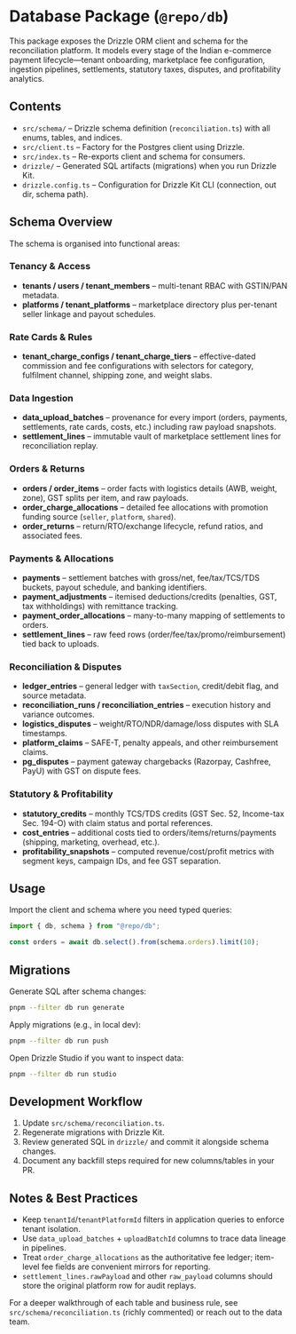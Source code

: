 # Database Package (`@repo/db`)

This package exposes the Drizzle ORM client and schema for the reconciliation platform. It models every stage of the Indian e-commerce payment lifecycle—tenant onboarding, marketplace fee configuration, ingestion pipelines, settlements, statutory taxes, disputes, and profitability analytics.

## Contents

- `src/schema/` – Drizzle schema definition (`reconciliation.ts`) with all enums, tables, and indices.
- `src/client.ts` – Factory for the Postgres client using Drizzle.
- `src/index.ts` – Re-exports client and schema for consumers.
- `drizzle/` – Generated SQL artifacts (migrations) when you run Drizzle Kit.
- `drizzle.config.ts` – Configuration for Drizzle Kit CLI (connection, out dir, schema path).

## Schema Overview

The schema is organised into functional areas:

### Tenancy & Access
- **tenants / users / tenant_members** – multi-tenant RBAC with GSTIN/PAN metadata.
- **platforms / tenant_platforms** – marketplace directory plus per-tenant seller linkage and payout schedules.

### Rate Cards & Rules
- **tenant_charge_configs / tenant_charge_tiers** – effective-dated commission and fee configurations with selectors for category, fulfilment channel, shipping zone, and weight slabs.

### Data Ingestion
- **data_upload_batches** – provenance for every import (orders, payments, settlements, rate cards, costs, etc.) including raw payload snapshots.
- **settlement_lines** – immutable vault of marketplace settlement lines for reconciliation replay.

### Orders & Returns
- **orders / order_items** – order facts with logistics details (AWB, weight, zone), GST splits per item, and raw payloads.
- **order_charge_allocations** – detailed fee allocations with promotion funding source (`seller`, `platform`, `shared`).
- **order_returns** – return/RTO/exchange lifecycle, refund ratios, and associated fees.

### Payments & Allocations
- **payments** – settlement batches with gross/net, fee/tax/TCS/TDS buckets, payout schedule, and banking identifiers.
- **payment_adjustments** – itemised deductions/credits (penalties, GST, tax withholdings) with remittance tracking.
- **payment_order_allocations** – many-to-many mapping of settlements to orders.
- **settlement_lines** – raw feed rows (order/fee/tax/promo/reimbursement) tied back to uploads.

### Reconciliation & Disputes
- **ledger_entries** – general ledger with `taxSection`, credit/debit flag, and source metadata.
- **reconciliation_runs / reconciliation_entries** – execution history and variance outcomes.
- **logistics_disputes** – weight/RTO/NDR/damage/loss disputes with SLA timestamps.
- **platform_claims** – SAFE-T, penalty appeals, and other reimbursement claims.
- **pg_disputes** – payment gateway chargebacks (Razorpay, Cashfree, PayU) with GST on dispute fees.

### Statutory & Profitability
- **statutory_credits** – monthly TCS/TDS credits (GST Sec. 52, Income-tax Sec. 194-O) with claim status and portal references.
- **cost_entries** – additional costs tied to orders/items/returns/payments (shipping, marketing, overhead, etc.).
- **profitability_snapshots** – computed revenue/cost/profit metrics with segment keys, campaign IDs, and fee GST separation.

## Usage

Import the client and schema where you need typed queries:

```ts
import { db, schema } from "@repo/db";

const orders = await db.select().from(schema.orders).limit(10);
```

## Migrations

Generate SQL after schema changes:

```sh
pnpm --filter db run generate
```

Apply migrations (e.g., in local dev):

```sh
pnpm --filter db run push
```

Open Drizzle Studio if you want to inspect data:

```sh
pnpm --filter db run studio
```

## Development Workflow

1. Update `src/schema/reconciliation.ts`.
2. Regenerate migrations with Drizzle Kit.
3. Review generated SQL in `drizzle/` and commit it alongside schema changes.
4. Document any backfill steps required for new columns/tables in your PR.

## Notes & Best Practices

- Keep `tenantId`/`tenantPlatformId` filters in application queries to enforce tenant isolation.
- Use `data_upload_batches` + `uploadBatchId` columns to trace data lineage in pipelines.
- Treat `order_charge_allocations` as the authoritative fee ledger; item-level fee fields are convenient mirrors for reporting.
- `settlement_lines.rawPayload` and other `raw_payload` columns should store the original platform row for audit replays.

For a deeper walkthrough of each table and business rule, see `src/schema/reconciliation.ts` (richly commented) or reach out to the data team.
